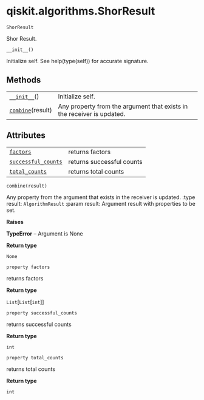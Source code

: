 # qiskit.algorithms.ShorResult



`ShorResult`

Shor Result.



`__init__()`

Initialize self. See help(type(self)) for accurate signature.

## Methods

|                                                                                                   |                                                                        |
| ------------------------------------------------------------------------------------------------- | ---------------------------------------------------------------------- |
| [`__init__`](#qiskit.algorithms.ShorResult.__init__ "qiskit.algorithms.ShorResult.__init__")()    | Initialize self.                                                       |
| [`combine`](#qiskit.algorithms.ShorResult.combine "qiskit.algorithms.ShorResult.combine")(result) | Any property from the argument that exists in the receiver is updated. |

## Attributes

|                                                                                                                         |                           |
| ----------------------------------------------------------------------------------------------------------------------- | ------------------------- |
| [`factors`](#qiskit.algorithms.ShorResult.factors "qiskit.algorithms.ShorResult.factors")                               | returns factors           |
| [`successful_counts`](#qiskit.algorithms.ShorResult.successful_counts "qiskit.algorithms.ShorResult.successful_counts") | returns successful counts |
| [`total_counts`](#qiskit.algorithms.ShorResult.total_counts "qiskit.algorithms.ShorResult.total_counts")                | returns total counts      |



`combine(result)`

Any property from the argument that exists in the receiver is updated. :type result: `AlgorithmResult` :param result: Argument result with properties to be set.

**Raises**

**TypeError** – Argument is None

**Return type**

`None`



`property factors`

returns factors

**Return type**

`List`\[`List`\[`int`]]



`property successful_counts`

returns successful counts

**Return type**

`int`



`property total_counts`

returns total counts

**Return type**

`int`
